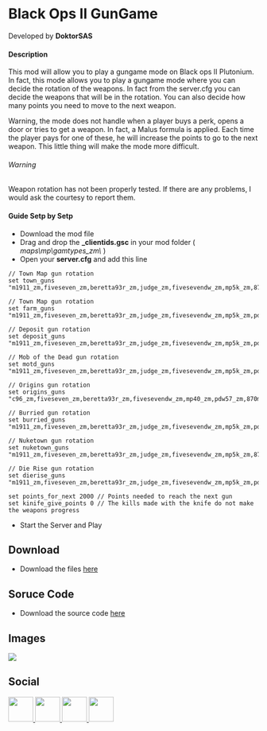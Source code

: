 # Black Ops II GunGame
Developed by **DoktorSAS**

#### Description

This mod will allow you to play a gungame mode on Black ops II Plutonium. In fact, this mode allows you to play a gungame mode where you can decide the rotation of the weapons. In fact from the server.cfg you can decide the weapons that will be in the rotation. You can also decide how many points you need to move to the next weapon.

Warning, the mode does not handle when a player buys a perk, opens a door or tries to get a weapon. In fact, a Malus formula is applied. Each time the player pays for one of these, he will increase the points to go to the next weapon. This little thing will make the mode more difficult.

###### Warning

Weapon rotation has not been properly tested. If there are any problems, I would ask the courtesy to report them. 

#### Guide Setp by Setp
-  Download the mod file
-  Drag and drop the **_clientids.gsc** in your mod folder ( *maps\mp\gamtypes_zm\\* )
- Open your **server.cfg** and add this line 
```
// Town Map gun rotation
set town_guns "m1911_zm,fiveseven_zm,beretta93r_zm,judge_zm,fivesevendw_zm,mp5k_zm,870mcs_zm,rottweil72_zm,saiga12_zm,tar21_zm,fnfal_zm,m14_zm,galil_zm,barretm82_zm,dsr50_zm,fiveseven_upgraded_zm,beretta93r_upgraded_zm,judge_upgraded_zm,fivesevendw_upgraded_zm,m1911_upgraded_zm,mp5k_upgraded_zm,870mcs_upgraded_zm,rottweil72_upgraded_zm,saiga12_upgraded_zm,tar21_upgraded_zm,fnfal_upgraded_zm,m14_upgraded_zm,galil_upgraded_zm,barretm82_upgraded_zm,dsr50_upgraded_zm");

// Town Map gun rotation
set farm_guns "m1911_zm,fiveseven_zm,beretta93r_zm,judge_zm,fivesevendw_zm,mp5k_zm,pdw57_zm,870mcs_zm,rottweil72_zm,saiga12_zm,tar21_zm,fnfal_zm,m14_zm,galil_zm,barretm82_zm,dsr50_zm,fiveseven_upgraded_zm,beretta93r_upgraded_zm,judge_upgraded_zm,fivesevendw_upgraded_zm,m1911_upgraded_zm,mp5k_upgraded_zm,pdw57_upgraded_zm,870mcs_upgraded_zm,rottweil72_upgraded_zm,saiga12_upgraded_zm,tar21_upgraded_zm,fnfal_upgraded_zm,m14_upgraded_zm,galil_upgraded_zm,barretm82_upgraded_zm,dsr50_upgraded_zm,usrpg_zm,ray_gun_zm,raygun_mark2_zm,usrpg_upgraded_zm,ray_gun_upgraded_zm,raygun_mark2_upgraded_zm"

// Deposit gun rotation
set deposit_guns "m1911_zm,fiveseven_zm,beretta93r_zm,judge_zm,fivesevendw_zm,mp5k_zm,pdw57_zm,870mcs_zm,rottweil72_zm,saiga12_zm,tar21_zm,fnfal_zm,m14_zm,galil_zm,barretm82_zm,dsr50_zm,fiveseven_upgraded_zm,beretta93r_upgraded_zm,judge_upgraded_zm,fivesevendw_upgraded_zm,m1911_upgraded_zm,mp5k_upgraded_zm,pdw57_upgraded_zm,870mcs_upgraded_zm,rottweil72_upgraded_zm,saiga12_upgraded_zm,tar21_upgraded_zm,fnfal_upgraded_zm,m14_upgraded_zm,galil_upgraded_zm,barretm82_upgraded_zm,dsr50_upgraded_zm,usrpg_zm,ray_gun_zm,raygun_mark2_zm,usrpg_upgraded_zm,ray_gun_upgraded_zm,raygun_mark2_upgraded_zm"

// Mob of the Dead gun rotation
set motd_guns "m1911_zm,fiveseven_zm,beretta93r_zm,judge_zm,fivesevendw_zm,mp5k_zm,pdw57_zm,870mcs_zm,rottweil72_zm,saiga12_zm,tar21_zm,fnfal_zm,m14_zm,galil_zm,barretm82_zm,dsr50_zm,fiveseven_upgraded_zm,beretta93r_upgraded_zm,judge_upgraded_zm,fivesevendw_upgraded_zm,m1911_upgraded_zm,mp5k_upgraded_zm,pdw57_upgraded_zm,870mcs_upgraded_zm,rottweil72_upgraded_zm,saiga12_upgraded_zm,tar21_upgraded_zm,fnfal_upgraded_zm,m14_upgraded_zm,galil_upgraded_zm,barretm82_upgraded_zm,dsr50_upgraded_zm,usrpg_zm,ray_gun_zm,raygun_mark2_zm,usrpg_upgraded_zm,ray_gun_upgraded_zm,raygun_mark2_upgraded_zm"

// Origins gun rotation
set origins_guns "c96_zm,fiveseven_zm,beretta93r_zm,fivesevendw_zm,mp40_zm,pdw57_zm,870mcs_zm,fnfal_zm,m14_zm,galil_zm,dsr50_zm,fiveseven_upgraded_zm,beretta93r_upgraded_zm,fivesevendw_upgraded_zm,c96_upgraded_zm,mp40_upgraded_zm,pdw57_upgraded_zm,870mcs_upgraded_zm,fnfal_upgraded_zm,m14_upgraded_zm,galil_upgraded_zm,dsr50_upgraded_zm,ray_gun_zm,raygun_mark2_zm,ray_gun_upgraded_zm,raygun_mark2_upgraded_zm"

// Burried gun rotation
set burried_guns "m1911_zm,fiveseven_zm,beretta93r_zm,judge_zm,fivesevendw_zm,mp5k_zm,pdw57_zm,870mcs_zm,rottweil72_zm,saiga12_zm,tar21_zm,fnfal_zm,m14_zm,galil_zm,barretm82_zm,dsr50_zm,fiveseven_upgraded_zm,beretta93r_upgraded_zm,judge_upgraded_zm,fivesevendw_upgraded_zm,m1911_upgraded_zm,mp5k_upgraded_zm,pdw57_upgraded_zm,870mcs_upgraded_zm,rottweil72_upgraded_zm,saiga12_upgraded_zm,tar21_upgraded_zm,fnfal_upgraded_zm,m14_upgraded_zm,galil_upgraded_zm,barretm82_upgraded_zm,dsr50_upgraded_zm,usrpg_zm,ray_gun_zm,raygun_mark2_zm,usrpg_upgraded_zm,ray_gun_upgraded_zm,raygun_mark2_upgraded_zm"

// Nuketown gun rotation
set nuketown_guns "m1911_zm,fiveseven_zm,beretta93r_zm,judge_zm,fivesevendw_zm,mp5k_zm,870mcs_zm,rottweil72_zm,saiga12_zm,tar21_zm,fnfal_zm,m14_zm,galil_zm,barretm82_zm,dsr50_zm,fiveseven_upgraded_zm,beretta93r_upgraded_zm,judge_upgraded_zm,fivesevendw_upgraded_zm,m1911_upgraded_zm,mp5k_upgraded_zm,pdw57_upgraded_zm,870mcs_upgraded_zm,rottweil72_upgraded_zm,saiga12_upgraded_zm,tar21_upgraded_zm,fnfal_upgraded_zm,m14_upgraded_zm,galil_upgraded_zm,barretm82_upgraded_zm,dsr50_upgraded_zm,usrpg_zm,ray_gun_zm,raygun_mark2_zm,usrpg_upgraded_zm,ray_gun_upgraded_zm,raygun_mark2_upgraded_zm"
   
// Die Rise gun rotation
set dierise_guns "m1911_zm,fiveseven_zm,beretta93r_zm,judge_zm,fivesevendw_zm,mp5k_zm,pdw57_zm,870mcs_zm,rottweil72_zm,saiga12_zm,tar21_zm,fnfal_zm,m14_zm,galil_zm,barretm82_zm,dsr50_zm,fiveseven_upgraded_zm,beretta93r_upgraded_zm,judge_upgraded_zm,fivesevendw_upgraded_zm,m1911_upgraded_zm,mp5k_upgraded_zm,pdw57_upgraded_zm,870mcs_upgraded_zm,rottweil72_upgraded_zm,saiga12_upgraded_zm,tar21_upgraded_zm,fnfal_upgraded_zm,m14_upgraded_zm,galil_upgraded_zm,barretm82_upgraded_zm,dsr50_upgraded_zm,usrpg_zm,ray_gun_zm,raygun_mark2_zm,usrpg_upgraded_zm,ray_gun_upgraded_zm,raygun_mark2_upgraded_zm"

set points_for_next 2000 // Points needed to reach the next gun
set kinife_give_points 0 // The kills made with the knife do not make the weapons progress
```
- Start the Server and Play

## Download

- Download the files [here](https://github.com/DoktorSAS/Black-ops-II-Zombies/blob/main/gungame/gsc/_clientids.gsc?raw=true)

## Soruce Code

- Download the source code [here](https://github.com/DoktorSAS/Black-ops-II-Zombies/blob/main/gungame/gsc/not%20compiled.gsc)


## Images

![](https://media.discordapp.net/attachments/722423683666149406/786345352969846815/unknown.png?width=1216&height=684)


## Social

<a href="https://twitter.com/DoktorSAS"> <img src="https://i.imgur.com/rcPkXtU.png" width="50" high = "50"/> <a href="https://www.twitch.tv/doktorsas"> <img src="https://i.imgur.com/xAANm7S.png" width="50" high = "50"/> </a><a href="https://twitter.com/DoktorSAS"> <img src="https://i.imgur.com/XlctxvH.png" width="50" high = "50"/> </a><img src="https://i.imgur.com/xzVHhFY.png" width="50" high = "50"/> </a><a href="https://www.youtube.com/channel/UCfMGaICm89h7g-54iBTFA4w">


